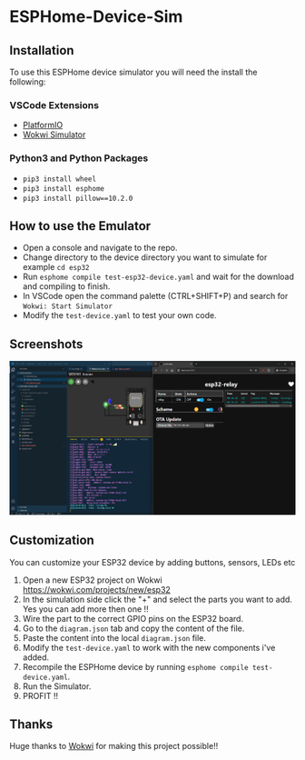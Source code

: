 # ESPHome-Device-Sim

## Installation

To use this ESPHome device simulator you will need the install the following:

### VSCode Extensions
* [PlatformIO](https://marketplace.visualstudio.com/items?itemName=platformio.platformio-ide)
* [Wokwi Simulator](https://marketplace.visualstudio.com/items?itemName=Wokwi.wokwi-vscode)

### Python3 and Python Packages
* `pip3 install wheel`
* `pip3 install esphome`
* `pip3 install pillow==10.2.0`

## How to use the Emulator
* Open a console and navigate to the repo.
* Change directory to the device directory you want to simulate for example `cd esp32`
* Run `esphome compile test-esp32-device.yaml` and wait for the download and compiling to finish.
* In VSCode open the command palette (CTRL+SHIFT+P) and search for `Wokwi: Start Simulator`
* Modify the `test-device.yaml` to test your own code.

## Screenshots
![Example 1](/screenshots/screenshot1.png?raw=true "Example 1")

## Customization
You can customize your ESP32 device by adding buttons, sensors, LEDs etc 

1) Open a new ESP32 project on Wokwi https://wokwi.com/projects/new/esp32
2) In the simulation side click the "+" and select the parts you want to add. Yes you can add more then one !!
3) Wire the part to the correct GPIO pins on the ESP32 board.
4) Go to the `diagram.json` tab and copy the content of the file.
5) Paste the content into the local `diagram.json` file.
6) Modify the `test-device.yaml` to work with the new components i've added.
7) Recompile the ESPHome device by running `esphome compile test-device.yaml`.
8) Run the Simulator.
9) PROFIT !!

## Thanks
Huge thanks to [Wokwi](https://wokwi.com/) for making this project possible!!